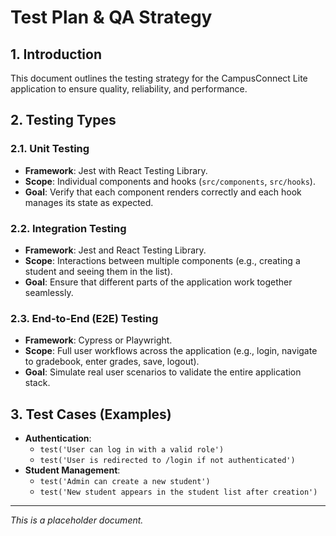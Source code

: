 # Test Plan & QA Strategy

## 1. Introduction
This document outlines the testing strategy for the CampusConnect Lite application to ensure quality, reliability, and performance.

## 2. Testing Types

### 2.1. Unit Testing
- **Framework**: Jest with React Testing Library.
- **Scope**: Individual components and hooks (`src/components`, `src/hooks`).
- **Goal**: Verify that each component renders correctly and each hook manages its state as expected.

### 2.2. Integration Testing
- **Framework**: Jest and React Testing Library.
- **Scope**: Interactions between multiple components (e.g., creating a student and seeing them in the list).
- **Goal**: Ensure that different parts of the application work together seamlessly.

### 2.3. End-to-End (E2E) Testing
- **Framework**: Cypress or Playwright.
- **Scope**: Full user workflows across the application (e.g., login, navigate to gradebook, enter grades, save, logout).
- **Goal**: Simulate real user scenarios to validate the entire application stack.

## 3. Test Cases (Examples)

- **Authentication**:
  - `test('User can log in with a valid role')`
  - `test('User is redirected to /login if not authenticated')`
- **Student Management**:
  - `test('Admin can create a new student')`
  - `test('New student appears in the student list after creation')`

---
*This is a placeholder document.*

